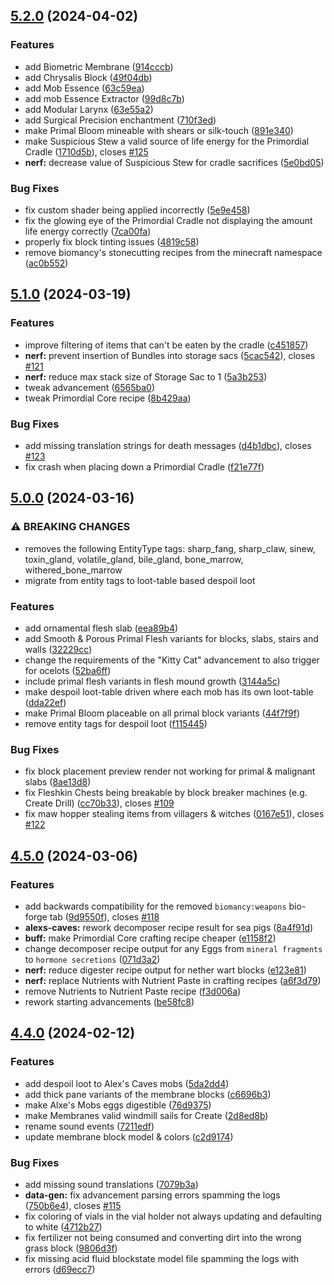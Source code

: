 ## [5.2.0](https://github.com/Elenterius/Biomancy/compare/1.20.1-v2.5.1.0...1.20.1-v2.5.2.0) (2024-04-02)


### Features

* add Biometric Membrane ([914cccb](https://github.com/Elenterius/Biomancy/commit/914cccb4e44973c3a43457d8da963b26cbe8b4d5))
* add Chrysalis Block ([49f04db](https://github.com/Elenterius/Biomancy/commit/49f04db5de9ffad23d0fcaa3d693034128bbb355))
* add Mob Essence ([63c59ea](https://github.com/Elenterius/Biomancy/commit/63c59ea143b58bbe25c4b6d866959975f77eb238))
* add mob Essence Extractor ([99d8c7b](https://github.com/Elenterius/Biomancy/commit/99d8c7b49d30689587ffbaa342cdea2e675eec88))
* add Modular Larynx ([63e55a2](https://github.com/Elenterius/Biomancy/commit/63e55a210bd02f97bf6c5c056847a9282bf3828a))
* add Surgical Precision enchantment ([710f3ed](https://github.com/Elenterius/Biomancy/commit/710f3ed9d992dc0ab1ba9fcac464f7231101ea18))
* make Primal Bloom mineable with shears or silk-touch ([891e340](https://github.com/Elenterius/Biomancy/commit/891e340b71f5623d69b31bc797fbece45621b05b))
* make Suspicious Stew a valid source of life energy for the Primordial Cradle ([1710d5b](https://github.com/Elenterius/Biomancy/commit/1710d5b9b89c4f181133c1ea310e9a2b5bf768bc)), closes [#125](https://github.com/Elenterius/Biomancy/issues/125)
* **nerf:** decrease value of Suspicious Stew for cradle sacrifices ([5e0bd05](https://github.com/Elenterius/Biomancy/commit/5e0bd0514ed48982c784034688177627a4d2447b))


### Bug Fixes

* fix custom shader being applied incorrectly ([5e9e458](https://github.com/Elenterius/Biomancy/commit/5e9e45883b2b95c134bc3eced46d9880772c5ac3))
* fix the glowing eye of the Primordial Cradle not displaying the amount life energy correctly ([7ca00fa](https://github.com/Elenterius/Biomancy/commit/7ca00fad03ab0b3b2124feff865f2a6d57e9842a))
* properly fix block tinting issues ([4819c58](https://github.com/Elenterius/Biomancy/commit/4819c586ae61deaca0b443e85bb8f93334354a55))
* remove biomancy's stonecutting recipes from the minecraft namespace ([ac0b552](https://github.com/Elenterius/Biomancy/commit/ac0b5524122846926e6365b7552239b8cf68733c))

## [5.1.0](https://github.com/Elenterius/Biomancy/compare/1.20.1-v2.5.0.0...1.20.1-v2.5.1.0) (2024-03-19)


### Features

* improve filtering of items that can't be eaten by the cradle ([c451857](https://github.com/Elenterius/Biomancy/commit/c451857ec4c75179c4a686d43321e628b5488ba9))
* **nerf:** prevent insertion of Bundles into storage sacs ([5cac542](https://github.com/Elenterius/Biomancy/commit/5cac54258faf894fdbd8bb04c36f0c1d488dd314)), closes [#121](https://github.com/Elenterius/Biomancy/issues/121)
* **nerf:** reduce max stack size of Storage Sac to 1 ([5a3b253](https://github.com/Elenterius/Biomancy/commit/5a3b2530df822b818bd97ed9db0bc78f22faea99))
* tweak advancement ([6565ba0](https://github.com/Elenterius/Biomancy/commit/6565ba0e1db565737d4758abd4a7b071d00575dc))
* tweak Primordial Core recipe ([8b429aa](https://github.com/Elenterius/Biomancy/commit/8b429aac6c433f9a7033d9ea181af8f862e53a10))


### Bug Fixes

* add missing translation strings for death messages ([d4b1dbc](https://github.com/Elenterius/Biomancy/commit/d4b1dbc38377736734dff273b788d2f2970cae2e)), closes [#123](https://github.com/Elenterius/Biomancy/issues/123)
* fix crash when placing down a Primordial Cradle ([f21e77f](https://github.com/Elenterius/Biomancy/commit/f21e77f23cf970d48ae6de9b13c281c64508f365))

## [5.0.0](https://github.com/Elenterius/Biomancy/compare/1.20.1-v2.4.5.0...1.20.1-v2.5.0.0) (2024-03-16)


### ⚠ BREAKING CHANGES

* removes the following EntityType tags: sharp_fang, sharp_claw, sinew, toxin_gland, volatile_gland, bile_gland, bone_marrow, withered_bone_marrow
* migrate from entity tags to loot-table based despoil loot

### Features

* add ornamental flesh slab ([eea89b4](https://github.com/Elenterius/Biomancy/commit/eea89b4981714320e50ebd0d342d9227425f12e7))
* add Smooth & Porous Primal Flesh variants for blocks, slabs, stairs and walls ([32229cc](https://github.com/Elenterius/Biomancy/commit/32229cca7381b3662c4dddbf62438f0b4f0c4c1a))
* change the requirements of the "Kitty Cat" advancement to also trigger for ocelots ([52ba6ff](https://github.com/Elenterius/Biomancy/commit/52ba6ff9c93981fdb08f739332f3af41a256a0fa))
* include primal flesh variants in flesh mound growth ([3144a5c](https://github.com/Elenterius/Biomancy/commit/3144a5c485bddbb7cb5725422cf05bfe055b150c))
* make despoil loot-table driven where each mob has its own loot-table ([dda22ef](https://github.com/Elenterius/Biomancy/commit/dda22efed27486edd5691301649f28439c8b84df))
* make Primal Bloom placeable on all primal block variants ([44f7f9f](https://github.com/Elenterius/Biomancy/commit/44f7f9f09c0165090c842e362fc9b5a866074528))
* remove entity tags for despoil loot ([f115445](https://github.com/Elenterius/Biomancy/commit/f1154459c62289ee9b3bc306c17689269eee9e1d))


### Bug Fixes

* fix block placement preview render not working for primal & malignant slabs ([8ae13d8](https://github.com/Elenterius/Biomancy/commit/8ae13d8d11e4429fcc942c920f5e38f0b62ed780))
* fix Fleshkin Chests being breakable by block breaker machines (e.g. Create Drill) ([cc70b33](https://github.com/Elenterius/Biomancy/commit/cc70b3377606b9789a7319b8324fdea904bf60cf)), closes [#109](https://github.com/Elenterius/Biomancy/issues/109)
* fix maw hopper stealing items from villagers & witches ([0167e51](https://github.com/Elenterius/Biomancy/commit/0167e5194ceb21a829008432b73c4320836a6eeb)), closes [#122](https://github.com/Elenterius/Biomancy/issues/122)

## [4.5.0](https://github.com/Elenterius/Biomancy/compare/1.20.1-v2.4.4.0...1.20.1-v2.4.5.0) (2024-03-06)


### Features

* add backwards compatibility for the removed `biomancy:weapons` bio-forge tab ([9d9550f](https://github.com/Elenterius/Biomancy/commit/9d9550f35f85f9a4c5a58b66fc7eae4ee2e2f013)), closes [#118](https://github.com/Elenterius/Biomancy/issues/118)
* **alexs-caves:** rework decomposer recipe result for sea pigs ([8a4f91d](https://github.com/Elenterius/Biomancy/commit/8a4f91dadf9cf45216cd989368b49a90fa79003c))
* **buff:** make Primordial Core crafting recipe cheaper ([e1158f2](https://github.com/Elenterius/Biomancy/commit/e1158f258de8381e6a8fbbeaeabe845518352f7d))
* change decomposer recipe output for any Eggs from `mineral fragments` to `hormone secretions` ([071d3a2](https://github.com/Elenterius/Biomancy/commit/071d3a2bc3d6ff69a35b355ebcec135a7f9d9297))
* **nerf:** reduce digester recipe output for nether wart blocks ([e123e81](https://github.com/Elenterius/Biomancy/commit/e123e81d50b01f5f143f2e0be61db7fd922cc18d))
* **nerf:** replace Nutrients with Nutrient Paste in crafting recipes ([a6f3d79](https://github.com/Elenterius/Biomancy/commit/a6f3d79feba8a51acbd1cfe36888be0ca7e4ef27))
* remove Nutrients to Nutrient Paste recipe ([f3d006a](https://github.com/Elenterius/Biomancy/commit/f3d006a60a6b4d59cb861d6f0bd3f2384771295f))
* rework starting advancements ([be58fc8](https://github.com/Elenterius/Biomancy/commit/be58fc88442a96b7babc705d9bd37128171e7434))

## [4.4.0](https://github.com/Elenterius/Biomancy/compare/1.20.1-v2.4.3.0...1.20.1-v2.4.4.0) (2024-02-12)


### Features

* add despoil loot to Alex's Caves mobs ([5da2dd4](https://github.com/Elenterius/Biomancy/commit/5da2dd4a28dadb7344d30aa0fe4a684c946dac4e))
* add thick pane variants of the membrane blocks ([c6696b3](https://github.com/Elenterius/Biomancy/commit/c6696b3c22cc19e5a0629e39806416f2305e2722))
* make Alxe's Mobs eggs digestible ([76d9375](https://github.com/Elenterius/Biomancy/commit/76d9375f58cba3b50aced12cdae2d5e1e4fb7476))
* make Membranes valid windmill sails for Create ([2d8ed8b](https://github.com/Elenterius/Biomancy/commit/2d8ed8b7a4c02649fb04732fd8319d4c8db74db9))
* rename sound events ([7211edf](https://github.com/Elenterius/Biomancy/commit/7211edf2226ac762721729749fb411e51793fd7b))
* update membrane block model & colors ([c2d9174](https://github.com/Elenterius/Biomancy/commit/c2d91744da9acf7c985e068bfb578bdd7111a723))


### Bug Fixes

* add missing sound translations ([7079b3a](https://github.com/Elenterius/Biomancy/commit/7079b3ac28732fa52522bd661f771d284a733af0))
* **data-gen:** fix advancement parsing errors spamming the logs ([750b6e4](https://github.com/Elenterius/Biomancy/commit/750b6e49973ccc4bec8fe75e070559f4da898633)), closes [#115](https://github.com/Elenterius/Biomancy/issues/115)
* fix coloring of vials in the vial holder not always updating and defaulting to white ([4712b27](https://github.com/Elenterius/Biomancy/commit/4712b271869760bceb26c27006482cfbc589e43b))
* fix fertilizer not being consumed and converting dirt into the wrong grass block ([9806d3f](https://github.com/Elenterius/Biomancy/commit/9806d3f0aa9237be118e501c6e1988dd5d2edb41))
* fix missing acid fluid blockstate model file spamming the logs with errors ([d69ecc7](https://github.com/Elenterius/Biomancy/commit/d69ecc75d14bc15e49cc08fc7b0a1ce9f1f6d093))

